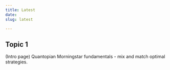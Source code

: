 ```yaml
---
title: Latest
date: 
slug: latest

---
```

## Topic 1

(Intro page) Quantopian Morningstar fundamentals - mix and match optimal strategies.